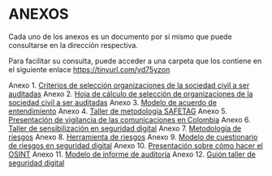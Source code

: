 # ANEXOS

Cada uno de los anexos es un documento por sí mismo que puede consultarse en la dirección respectiva. 

Para facilitar su consulta, puede acceder a una carpeta que los contiene en el siguiente enlace https://tinyurl.com/yd75yzon 

Anexo 1. [Criterios de selección organizaciones de la sociedad civil a ser auditadas](https://tinyurl.com/yb5ogzkt)
Anexo 2. [Hoja de cálculo de selección de organizaciones de la sociedad civil a ser auditadas](https://tinyurl.com/y8bvprun)
Anexo 3. [Modelo de acuerdo de entendimiento](https://tinyurl.com/yalv3syt)
Anexo 4. [Taller de metodología SAFETAG](https://tinyurl.com/y93kxfhr)
Anexo 5. [Presentación de vigilancia de las comunicaciones en Colombia](https://tinyurl.com/ycvx5gz9)
Anexo 6. [Taller de sensibilización en seguridad digital](https://tinyurl.com/yb2apbfh)
Anexo 7. [Metodología de riesgos](https://tinyurl.com/y8yo82jt)
Anexo 8. [Herramienta de riesgos](https://tinyurl.com/ya5xorh8)
Anexo 9. [Modelo de cuestionario de riesgos en seguridad digital](https://tinyurl.com/y9ttxy7g)
Anexo 10. [Presentación sobre cómo hacer el OSINT](https://tinyurl.com/y9ghma4d)
Anexo 11. [Modelo de informe de auditoría](https://tinyurl.com/ydbreqkc)
Anexo 12. [Guión taller de seguridad digital](https://tinyurl.com/y7vorl3a) 
